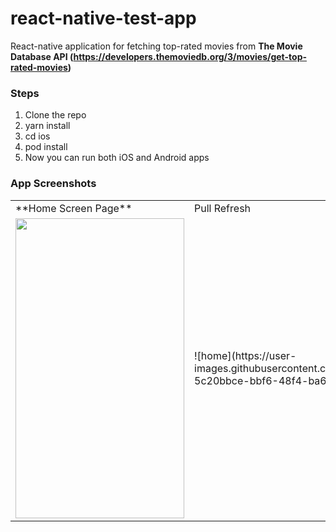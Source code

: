# react-native-test-app
React-native application for fetching top-rated movies from **The Movie Database API (https://developers.themoviedb.org/3/movies/get-top-rated-movies)**

### Steps
1. Clone the repo
2. yarn install
3. cd ios
4. pod install
5. Now you can run both iOS and Android apps

### App Screenshots
<table>
  <tr>
    <td>**Home Screen Page**</td>
    <td>Pull Refresh</td>
    <td>Infinite Scrolling</td>
  </tr>
  <tr>
    <td>
      <img src="[screenshots/Screenshot_1582745092.png](https://user-images.githubusercontent.com/19740478/175801912-5c20bbce-bbf6-48f4-ba61-19cc2c425b98.png)" width=270 height=480>
    </td>
    <td>![home](https://user-images.githubusercontent.com/19740478/175801912-5c20bbce-bbf6-48f4-ba61-19cc2c425b98.png)</td>
    <td>![home](https://user-images.githubusercontent.com/19740478/175801912-5c20bbce-bbf6-48f4-ba61-19cc2c425b98.png)</td>
  </tr>
</table>

